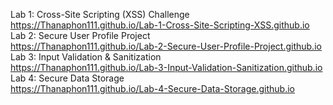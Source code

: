 Lab 1: Cross-Site Scripting (XSS) Challenge
<br>
https://Thanaphon111.github.io/Lab-1-Cross-Site-Scripting-XSS.github.io
<br>
Lab 2: Secure User Profile Project
<br>
https://Thanaphon111.github.io/Lab-2-Secure-User-Profile-Project.github.io
<br>
Lab 3: Input Validation & Sanitization
<br>
https://Thanaphon111.github.io/Lab-3-Input-Validation-Sanitization.github.io
<br>
Lab 4: Secure Data Storage
<br>
https://Thanaphon111.github.io/Lab-4-Secure-Data-Storage.github.io
